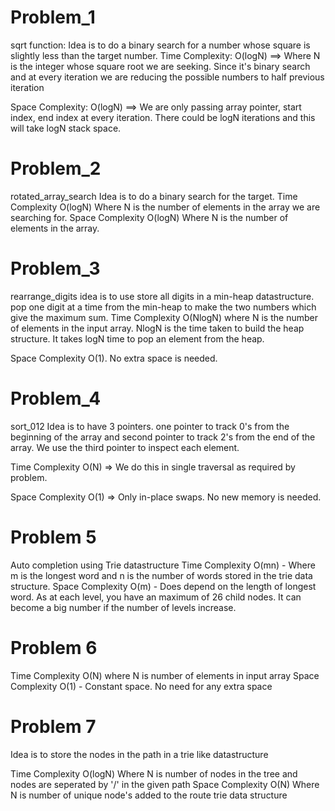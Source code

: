 Problem_1
=========
sqrt function: Idea is to do a binary search for a number whose square is slightly 
less than the target number.
Time Complexity:
O(logN) ==> Where N is the integer whose square root we are seeking. Since it's 
binary search and at every iteration we are reducing the possible numbers to half
previous iteration

Space Complexity:
O(logN) ==> We are only passing array pointer, start index, end index at every
iteration. There could be logN iterations and this will take logN stack space.

Problem_2
=========
rotated_array_search
Idea is to do a binary search for the target.
Time Complexity
O(logN) Where N is the number of elements in the array we are searching for.
Space Complexity
O(logN) Where N is the number of elements in the array.

Problem_3
=========
rearrange_digits
idea is to use store all digits in a min-heap datastructure. pop one digit at a 
time from the min-heap to make the two numbers which give the maximum sum.
Time Complexity
O(NlogN) where N is the number of elements in the input array.
NlogN is the time taken to build the heap structure. It takes logN time to pop
an element from the heap.

Space Complexity
O(1). No extra space is needed.

Problem_4
=========
sort_012
Idea is to have 3 pointers. one pointer to track 0's from the beginning of the
array and second pointer to track 2's from the end of the array. We use the
third pointer to inspect each element.

Time Complexity
O(N) => We do this in single traversal as required by problem.

Space Complexity
O(1) => Only in-place swaps. No new memory is needed.

Problem 5
=========
Auto completion using Trie datastructure
Time Complexity
O(mn) - Where m is the longest word and n is the number of words stored in the
        trie data structure.
Space Complexity
O(m) - Does depend on the length of longest word. As at each level, you have an maximum
       of 26 child nodes. It can become a big number if the number of levels 
       increase.

Problem 6
=========
Time Complexity
O(N) where N is number of elements in input array
Space Complexity
O(1) - Constant space. No need for any extra space

Problem 7
=========
Idea is to store the nodes in the path in a trie like datastructure

Time Complexity
O(logN) Where N is number of nodes in the tree and nodes are seperated by
        '/' in the given path
Space Complexity
O(N) Where N is number of unique node's added to the route trie data structure



